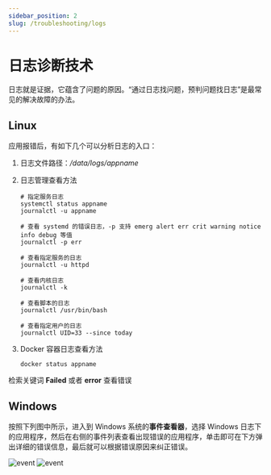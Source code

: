 ```yaml
---
sidebar_position: 2
slug: /troubleshooting/logs
---
```


# 日志诊断技术

日志就是证据，它蕴含了问题的原因。“通过日志找问题，预判问题找日志”是最常见的解决故障的办法。  

## Linux

应用报错后，有如下几个可以分析日志的入口： 

1. 日志文件路径：*/data/logs/appname*

2. 日志管理查看方法

   ```
   # 指定服务日志
   systemctl status appname
   journalctl -u appname

   # 查看 systemd 的错误日志，-p 支持 emerg alert err crit warning notice info debug 等值
   journalctl -p err

   # 查看指定服务的日志
   journalctl -u httpd

   # 查看内核日志
   journalctl -k

   # 查看脚本的日志
   journalctl /usr/bin/bash

   # 查看指定用户的日志
   journalctl UID=33 --since today
   ```

3. Docker 容器日志查看方法
   ```
   docker status appname
   ```

检索关键词 **Failed** 或者 **error** 查看错误

## Windows

按照下列图中所示，进入到 Windows 系统的**事件查看器**，选择 Windows 日志下的应用程序，然后在右侧的事件列表查看出现错误的应用程序，单击即可在下方弹出详细的错误信息，最后就可以根据错误原因来纠正错误。

![event](https://libs.websoft9.com/Websoft9/DocsPicture/zh/wampserver/wampserver-eventerror-websoft9-1.png)
![event](https://libs.websoft9.com/Websoft9/DocsPicture/zh/wampserver/wampserver-eventerror-websoft9-2.png)